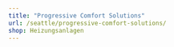 ```yaml
---
title: "Progressive Comfort Solutions"
url: /seattle/progressive-comfort-solutions/
shop: Heizungsanlagen
---
```

